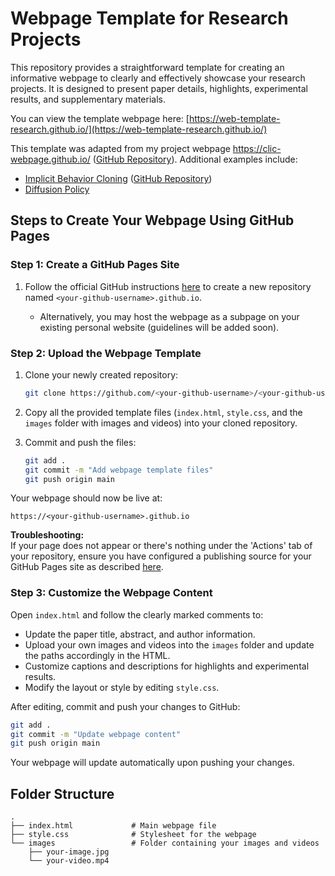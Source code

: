 # Webpage Template for Research Projects

This repository provides a straightforward template for creating an informative webpage to clearly and effectively showcase your research projects. It is designed to present paper details, highlights, experimental results, and supplementary materials.

You can view the template webpage here: [https://web-template-research.github.io/](https://web-template-research.github.io/)

This template was adapted from my project webpage https://clic-webpage.github.io/ ([GitHub Repository](https://github.com/clic-webpage/clic-webpage.github.io)). Additional examples include:
- [Implicit Behavior Cloning](https://implicitbc.github.io/) ([GitHub Repository](https://github.com/implicitbc/implicitbc.github.io))
- [Diffusion Policy](https://diffusion-policy.cs.columbia.edu/)



## Steps to Create Your Webpage Using GitHub Pages

### Step 1: Create a GitHub Pages Site

1. Follow the official GitHub instructions [here](https://docs.github.com/en/pages/getting-started-with-github-pages/creating-a-github-pages-site) to create a new repository named `<your-github-username>.github.io`.

   - Alternatively, you may host the webpage as a subpage on your existing personal website (guidelines will be added soon).

### Step 2: Upload the Webpage Template

1. Clone your newly created repository:
   ```bash
   git clone https://github.com/<your-github-username>/<your-github-username>.github.io.git
   ```

2. Copy all the provided template files (`index.html`, `style.css`, and the `images` folder with images and videos) into your cloned repository.

3. Commit and push the files:
   ```bash
   git add .
   git commit -m "Add webpage template files"
   git push origin main
   ```

Your webpage should now be live at:
```
https://<your-github-username>.github.io
```

**Troubleshooting:**  
If your page does not appear or there's nothing under the 'Actions' tab of your repository, ensure you have configured a publishing source for your GitHub Pages site as described [here](https://docs.github.com/en/pages/getting-started-with-github-pages/configuring-a-publishing-source-for-your-github-pages-site).

### Step 3: Customize the Webpage Content

Open `index.html` and follow the clearly marked comments to:
- Update the paper title, abstract, and author information.
- Upload your own images and videos into the `images` folder and update the paths accordingly in the HTML.
- Customize captions and descriptions for highlights and experimental results.
- Modify the layout or style by editing `style.css`.

After editing, commit and push your changes to GitHub:
```bash
git add .
git commit -m "Update webpage content"
git push origin main
```

Your webpage will update automatically upon pushing your changes.

## Folder Structure

```
.
├── index.html             # Main webpage file
├── style.css              # Stylesheet for the webpage
└── images                 # Folder containing your images and videos
    ├── your-image.jpg
    └── your-video.mp4
```


